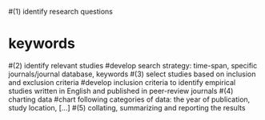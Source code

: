 #(1) identify research questions
# keywords
#(2) identify relevant studies
#develop search strategy: time-span, specific journals/journal database, keywords
#(3) select studies based on inclusion and exclusion criteria 
#develop inclusion criteria to identify empirical studies written in English and published in peer-review journals
#(4) charting data
#chart following categories of data: the year of publication, study location, [...]
#(5) collating, summarizing and reporting the results